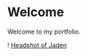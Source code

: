 # Welcome

Welcome to my portfolio.

! [Headshot of Jaden](https://media-exp1.licdn.com/dms/image/C4E03AQGa7O8dduytFw/profile-displayphoto-shrink_800_800/0/1569175217389?e=1640822400&v=beta&t=_kJBv-2TeHig2r4piLlCBPd3IibEKByVEKEgxpeSi38)
